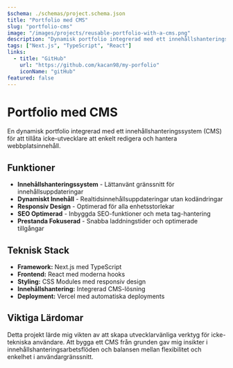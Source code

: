 ```yaml
---
$schema: ./schemas/project.schema.json
title: "Portfolio med CMS"
slug: "portfolio-cms"
image: "/images/projects/reusable-portfolio-with-a-cms.png"
description: "Dynamisk portfolio integrerad med ett innehållshanteringssystem för enkla innehållsuppdateringar av icke-utvecklare."
tags: ["Next.js", "TypeScript", "React"]
links:
  - title: "GitHub"
    url: "https://github.com/kacan98/my-porfolio"
    iconName: "gitHub"
featured: false
---
```


# Portfolio med CMS

En dynamisk portfolio integrerad med ett innehållshanteringssystem (CMS) för att tillåta icke-utvecklare att enkelt redigera och hantera webbplatsinnehåll.

## Funktioner

- **Innehållshanteringssystem** - Lättanvänt gränssnitt för innehållsuppdateringar
- **Dynamiskt Innehåll** - Realtidsinnehållsuppdateringar utan kodändringar
- **Responsiv Design** - Optimerad för alla enhetsstorlekar
- **SEO Optimerad** - Inbyggda SEO-funktioner och meta tag-hantering
- **Prestanda Fokuserad** - Snabba laddningstider och optimerade tillgångar

## Teknisk Stack

- **Framework:** Next.js med TypeScript
- **Frontend:** React med moderna hooks
- **Styling:** CSS Modules med responsiv design
- **Innehållshantering:** Integrerad CMS-lösning
- **Deployment:** Vercel med automatiska deployments

## Viktiga Lärdomar

Detta projekt lärde mig vikten av att skapa utvecklarvänliga verktyg för icke-tekniska användare. Att bygga ett CMS från grunden gav mig insikter i innehållshanteringsarbetsflöden och balansen mellan flexibilitet och enkelhet i användargränssnitt.